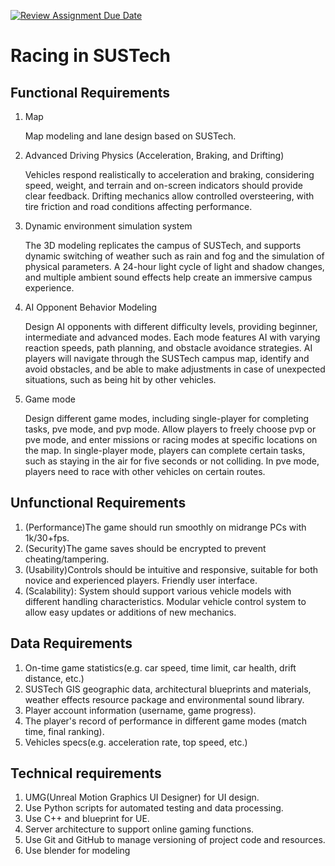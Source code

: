 [![Review Assignment Due Date](https://classroom.github.com/assets/deadline-readme-button-22041afd0340ce965d47ae6ef1cefeee28c7c493a6346c4f15d667ab976d596c.svg)](https://classroom.github.com/a/_7UQvaE8)

# Racing in SUSTech

## Functional Requirements

1. Map 
   
   Map modeling and lane design based on SUSTech.

2. Advanced Driving Physics (Acceleration, Braking, and Drifting)

   Vehicles respond realistically to acceleration and braking, considering speed, weight, and terrain and on-screen indicators should provide clear feedback.
   Drifting mechanics allow controlled oversteering, with tire friction and road conditions affecting performance.

3. Dynamic environment simulation system

   The 3D modeling replicates the campus of SUSTech, and supports dynamic switching of weather such as rain and fog and the simulation of physical parameters. A 24-hour light cycle of light and shadow changes, and multiple ambient sound effects help create an immersive campus experience.

4. AI Opponent Behavior Modeling

   Design AI opponents with different difficulty levels, providing beginner, intermediate and advanced modes. Each mode features AI with varying reaction speeds, path planning, and obstacle avoidance strategies. AI players will navigate through the SUSTech campus map, identify and avoid obstacles, and be able to make adjustments in case of unexpected situations, such as being hit by other vehicles.

5. Game mode

   Design different game modes, including single-player for completing tasks, pve mode, and pvp mode. Allow players to freely choose pvp or pve mode, and enter missions or racing modes at specific locations on the map. In single-player mode, players can complete certain tasks, such as staying in the air for five seconds or not colliding. In pve mode, players need to race with other vehicles on certain routes.
   
## Unfunctional Requirements

1. (Performance)The game should run smoothly on midrange PCs with 1k/30+fps.
2. (Security)The game saves should be encrypted to prevent cheating/tampering.
3. (Usability)Controls should be intuitive and responsive, suitable for both novice and experienced players. Friendly user interface.
4. (Scalability): System should support various vehicle models with different handling characteristics. Modular vehicle control system to allow easy updates or additions of new mechanics.

## Data Requirements

1. On-time game statistics(e.g. car speed, time limit, car health, drift distance, etc.)
2. SUSTech GIS geographic data, architectural blueprints and materials, weather effects resource package and environmental sound library.
3. Player account information (username, game progress).
4. The player's record of performance in different game modes (match time, final ranking).
5. Vehicles specs(e.g. acceleration rate, top speed, etc.)

## Technical requirements

1. UMG(Unreal Motion Graphics UI Designer) for UI design.
2. Use Python scripts for automated testing and data processing.
3. Use C++ and blueprint for UE.
4. Server architecture to support online gaming functions.
5. Use Git and GitHub to manage versioning of project code and resources.
6. Use blender for modeling
